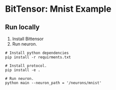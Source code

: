 # BitTensor: Mnist Example

## Run locally
1. Install Bittensor
2. Run neuron.

```
# Install python dependencies
pip install -r requirments.txt

# Install protocol.
pip install -e .

# Run neuron.
python main --neuron_path = '/neurons/mnist'
```

